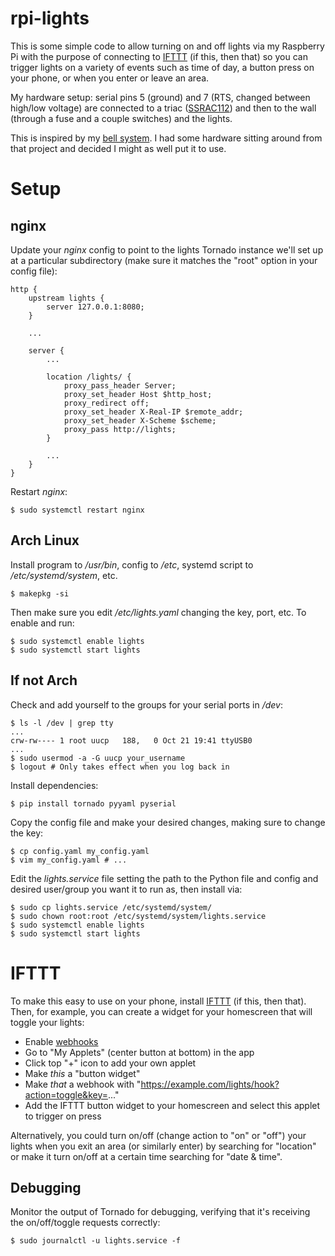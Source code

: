 rpi-lights
==========

This is some simple code to allow turning on and off lights via my Raspberry
Pi with the purpose of connecting to [IFTTT](https://ifttt.com/) (if this, then
that) so you can trigger lights on a variety of events such as time of day, a
button press on your phone, or when you enter or leave an area.

My hardware setup: serial pins 5 (ground) and 7 (RTS, changed between high/low
voltage) are connected to a triac
([SSRAC112](https://www.ereshop.com/shop/index.php?main_page=product_info&products_id=198))
and then to the wall (through a fuse and a couple switches) and the lights.

This is inspired by my [bell system](https://floft.net/code/bells/). I had some
hardware sitting around from that project and decided I might as well put it to
use.

# Setup

## nginx

Update your *nginx* config to point to the lights Tornado instance we'll set up
at a particular subdirectory (make sure it matches the "root" option in your
config file):

    http {
        upstream lights {
            server 127.0.0.1:8080;
        }

        ...

        server {
            ...

            location /lights/ {
                proxy_pass_header Server;
                proxy_set_header Host $http_host;
                proxy_redirect off;
                proxy_set_header X-Real-IP $remote_addr;
                proxy_set_header X-Scheme $scheme;
                proxy_pass http://lights;
            }

            ...
        }
    }

Restart *nginx*:

    $ sudo systemctl restart nginx

## Arch Linux
Install program to */usr/bin*, config to */etc*, systemd script to
*/etc/systemd/system*, etc.

    $ makepkg -si

Then make sure you edit */etc/lights.yaml* changing the key, port, etc.
To enable and run:

    $ sudo systemctl enable lights
    $ sudo systemctl start lights

## If not Arch
Check and add yourself to the groups for your serial ports in */dev*:

    $ ls -l /dev | grep tty
    ...
    crw-rw---- 1 root uucp   188,   0 Oct 21 19:41 ttyUSB0
    ...
    $ sudo usermod -a -G uucp your_username
    $ logout # Only takes effect when you log back in

Install dependencies:

    $ pip install tornado pyyaml pyserial

Copy the config file and make your desired changes, making sure to change the key:

    $ cp config.yaml my_config.yaml
    $ vim my_config.yaml # ...

Edit the *lights.service* file setting the path to the Python file and config
and desired user/group you want it to run as, then install via:

    $ sudo cp lights.service /etc/systemd/system/
    $ sudo chown root:root /etc/systemd/system/lights.service
    $ sudo systemctl enable lights
    $ sudo systemctl start lights

# IFTTT

To make this easy to use on your phone, install [IFTTT](https://ifttt.com/) (if
this, then that). Then, for example, you can create a widget for your
homescreen that will toggle your lights:

 - Enable [webhooks](https://ifttt.com/maker_webhooks)
 - Go to "My Applets" (center button at bottom) in the app
 - Click top "+" icon to add your own applet
 - Make *this* a "button widget"
 - Make *that* a webhook with "https://example.com/lights/hook?action=toggle&key=..."
 - Add the IFTTT button widget to your homescreen and select this applet to
   trigger on press

Alternatively, you could turn on/off (change action to "on" or "off") your
lights when you exit an area (or similarly enter) by searching for "location"
or make it turn on/off at a certain time searching for "date & time".

## Debugging

Monitor the output of Tornado for debugging, verifying that it's receiving the
on/off/toggle requests correctly:

    $ sudo journalctl -u lights.service -f

